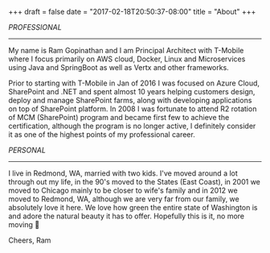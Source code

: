 +++
draft = false
date = "2017-02-18T20:50:37-08:00"
title = "About"
+++

*PROFESSIONAL*
* * *

My name is Ram Gopinathan and I am Principal Architect with T-Mobile where I focus primarily on AWS cloud, Docker, Linux and 
Microservices using Java and SpringBoot as well as Vertx and other frameworks. 

Prior to starting with T-Mobile in Jan of 2016 I was focused on Azure Cloud, SharePoint and .NET and spent almost 10 years helping customers 
design, deploy and manage SharePoint farms, along with developing applications on top of SharePoint platform. In 2008 I was fortunate 
to attend R2 rotation of MCM (SharePoint) program and became first few to achieve the certification, although the program is no longer 
active, I definitely consider it as one of the highest points of my professional career.

*PERSONAL*
* * *

I live in Redmond, WA, married with two kids. I've moved around a lot through out my life, in the 90's moved to the States (East Coast), 
in 2001 we moved to Chicago mainly to be closer to wife's family and in 2012 we moved to Redmond, WA, although we are very far from our 
family, we absolutely love it here. We love how green the entire state of Washington is and adore the natural beauty it has to offer. 
Hopefully this is it, no more moving 🙂

Cheers,
Ram

